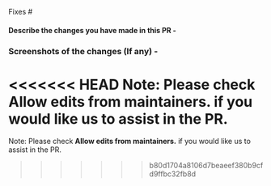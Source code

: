 Fixes #

#### Describe the changes you have made in this PR -

### Screenshots of the changes (If any) -



<<<<<<< HEAD
Note: Please check **Allow edits from maintainers.** if you would like us to assist in the PR. 
=======
Note: Please check **Allow edits from maintainers.** if you would like us to assist in the PR. 
>>>>>>> b80d1704a8106d7beaeef380b9cfd9ffbc32fb8d
